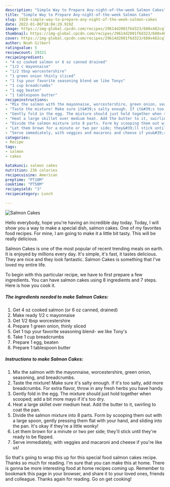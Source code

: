 ```yaml
---
description: "Simple Way to Prepare Any-night-of-the-week Salmon Cakes"
title: "Simple Way to Prepare Any-night-of-the-week Salmon Cakes"
slug: 1928-simple-way-to-prepare-any-night-of-the-week-salmon-cakes
date: 2022-01-06T18:04:29.919Z
image: https://img-global.cpcdn.com/recipes/29614d2001f6d323/680x482cq70/salmon-cakes-recipe-main-photo.jpg
thumbnail: https://img-global.cpcdn.com/recipes/29614d2001f6d323/680x482cq70/salmon-cakes-recipe-main-photo.jpg
cover: https://img-global.cpcdn.com/recipes/29614d2001f6d323/680x482cq70/salmon-cakes-recipe-main-photo.jpg
author: Noah Gilbert
ratingvalue: 5
reviewcount: 29321
recipeingredient:
- "4 oz cooked salmon or 6 oz canned drained"
- "1/2 c mayonnaise"
- "1/2 tbsp worcestershire"
- "1 green onion thinly sliced"
- "1 tsp your favorite seasoning blend we like Tonys"
- "1 cup breadcrumbs"
- "1 egg beaten"
- "1 tablespoon butter"
recipeinstructions:
- "Mix the salmon with the mayonnaise, worcestershire, green onion, seasoning, and breadcrumbs."
- "Taste the mixture! Make sure it&#39;s salty enough. If it&#39;s too salty, add more breadcrumbs. For extra flavor, throw in any fresh herbs you have handy."
- "Gently fold in the egg. The mixture should just hold together when scooped; add a bit more mayo if it&#39;s too dry."
- "Heat a large skillet over medium heat. Add the butter to it, swirling to coat the pan."
- "Divide the salmon mixture into 8 parts. Form by scooping them out with a large spoon, gently pressing them flat with your hand, and sliding into the pan. It&#39;s okay if they&#39;re a little wonky!"
- "Let them brown for a minute or two per side; they&#39;ll stick until they&#39;re ready to be flipped."
- "Serve immediately, with veggies and macaroni and cheese if you&#39;re like us!"
categories:
- Recipe
tags:
- salmon
- cakes

katakunci: salmon cakes 
nutrition: 236 calories
recipecuisine: American
preptime: "PT10M"
cooktime: "PT50M"
recipeyield: "3"
recipecategory: Lunch

---
```



![Salmon Cakes](https://img-global.cpcdn.com/recipes/29614d2001f6d323/680x482cq70/salmon-cakes-recipe-main-photo.jpg)

Hello everybody, hope you're having an incredible day today. Today, I will show you a way to make a special dish, salmon cakes. One of my favorites food recipes. For mine, I am going to make it a little bit tasty. This will be really delicious.

Salmon Cakes is one of the most popular of recent trending meals on earth. It is enjoyed by millions every day. It's simple, it's fast, it tastes delicious. They are nice and they look fantastic. Salmon Cakes is something that I've loved my entire life.




To begin with this particular recipe, we have to first prepare a few ingredients. You can have salmon cakes using 8 ingredients and 7 steps. Here is how you cook it.

<!--inarticleads1-->

##### The ingredients needed to make Salmon Cakes:

1. Get 4 oz cooked salmon (or 6 oz canned, drained)
1. Make ready 1/2 c mayonnaise
1. Get 1/2 tbsp worcestershire
1. Prepare 1 green onion, thinly sliced
1. Get 1 tsp your favorite seasoning blend- we like Tony&#39;s
1. Take 1 cup breadcrumbs
1. Prepare 1 egg, beaten
1. Prepare 1 tablespoon butter




<!--inarticleads2-->

##### Instructions to make Salmon Cakes:

1. Mix the salmon with the mayonnaise, worcestershire, green onion, seasoning, and breadcrumbs.
1. Taste the mixture! Make sure it&#39;s salty enough. If it&#39;s too salty, add more breadcrumbs. For extra flavor, throw in any fresh herbs you have handy.
1. Gently fold in the egg. The mixture should just hold together when scooped; add a bit more mayo if it&#39;s too dry.
1. Heat a large skillet over medium heat. Add the butter to it, swirling to coat the pan.
1. Divide the salmon mixture into 8 parts. Form by scooping them out with a large spoon, gently pressing them flat with your hand, and sliding into the pan. It&#39;s okay if they&#39;re a little wonky!
1. Let them brown for a minute or two per side; they&#39;ll stick until they&#39;re ready to be flipped.
1. Serve immediately, with veggies and macaroni and cheese if you&#39;re like us!




So that's going to wrap this up for this special food salmon cakes recipe. Thanks so much for reading. I'm sure that you can make this at home. There is gonna be more interesting food at home recipes coming up. Remember to bookmark this page in your browser, and share it to your loved ones, friends and colleague. Thanks again for reading. Go on get cooking!
